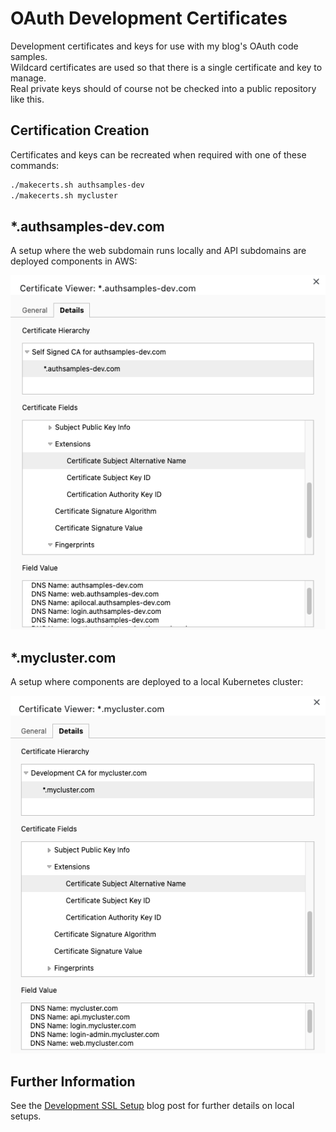 # OAuth Development Certificates

Development certificates and keys for use with my blog's OAuth code samples.\
Wildcard certificates are used so that there is a single certificate and key to manage.\
Real private keys should of course not be checked into a public repository like this.

## Certification Creation

Certificates and keys can be recreated when required with one of these commands:

```bash
./makecerts.sh authsamples-dev
./makecerts.sh mycluster
```

## *.authsamples-dev.com

A setup where the web subdomain runs locally and API subdomains are deployed components in AWS:

![authsamples-dev certificate](./doc/authsamples-dev.png)

## *.mycluster.com

A setup where components are deployed to a local Kubernetes cluster:

![mycluster certificate](./doc/mycluster.png)

## Further Information

See the [Development SSL Setup](https://authguidance.com/2017/11/11/developer-ssl-setup/) blog post for further details on local setups.
